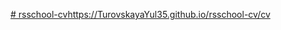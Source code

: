 [# rsschool-cv](https://TurovskayaYul35.github.io/rsschool-cv/cv)https://TurovskayaYul35.github.io/rsschool-cv/cv

